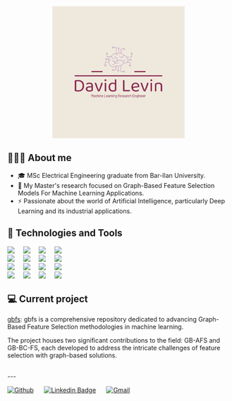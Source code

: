 <p align="center">
  <img src="logo.png" height="300">
</p>

## 👨🏽‍💻 About me
* 🎓 MSc Electrical Engineering graduate from Bar-Ilan University.
* 📖 My Master's research focused on Graph-Based Feature Selection Models For Machine Learning Applications.
* ⚡️ Passionate about the world of Artificial Intelligence, particularly Deep Learning and its industrial applications.

## 🔭 Technologies and Tools

<p>
  <code><img width="10%" src="https://www.vectorlogo.zone/logos/python/python-ar21.svg"></code> &nbsp;&nbsp;&nbsp;
  <code><img width="10%" src="https://www.vectorlogo.zone/logos/tensorflow/tensorflow-ar21.svg"></code> &nbsp;&nbsp;&nbsp;
  <code><img width="10%" src="https://www.vectorlogo.zone/logos/pytorch/pytorch-ar21.svg"></code> &nbsp;&nbsp;&nbsp;
  <code><img width="10%" src="https://www.vectorlogo.zone/logos/numpy/numpy-ar21.svg"></code> &nbsp;&nbsp;&nbsp;
  <br />
  <code><img width="10%" src="https://www.vectorlogo.zone/logos/mongodb/mongodb-ar21.svg"></code> &nbsp;&nbsp;&nbsp;
  <code><img width="10%" src="https://www.vectorlogo.zone/logos/mysql/mysql-ar21.svg"></code> &nbsp;&nbsp;&nbsp;
  <code><img width="10%" src="https://www.vectorlogo.zone/logos/postgresql/postgresql-ar21.svg"></code> &nbsp;&nbsp;&nbsp;
  <code><img width="10%" src="https://www.vectorlogo.zone/logos/firebase/firebase-ar21.svg"></code> &nbsp;&nbsp;&nbsp;
  <br /> 
  <code><img width="10%" src="https://www.vectorlogo.zone/logos/docker/docker-ar21.svg"></code> &nbsp;&nbsp;&nbsp;
  <code><img width="10%" src="https://www.vectorlogo.zone/logos/kubernetes/kubernetes-ar21.svg"></code> &nbsp;&nbsp;&nbsp;
  <code><img width="10%" src="https://www.vectorlogo.zone/logos/apache_kafka/apache_kafka-ar21.svg"></code> &nbsp;&nbsp;&nbsp;
  <code><img width="10%" src="https://www.vectorlogo.zone/logos/rabbitmq/rabbitmq-ar21.svg"></code> &nbsp;&nbsp;&nbsp;
  <br />
  <code><img width="10%" src="https://www.vectorlogo.zone/logos/grafana/grafana-ar21.svg"></code> &nbsp;&nbsp;&nbsp;
  <code><img width="10%" src="https://www.vectorlogo.zone/logos/databricks/databricks-ar21.svg"></code> &nbsp;&nbsp;&nbsp;
  <code><img width="10%" src="https://www.vectorlogo.zone/logos/google_bigquery/google_bigquery-ar21.svg"></code> &nbsp;&nbsp;&nbsp;
  <code><img width="10%" src="https://www.vectorlogo.zone/logos/git-scm/git-scm-ar21.svg"></code> &nbsp;&nbsp;&nbsp;
</p>

## 💻 Current project
[gbfs](https://github.com/davidlevinwork/gbfs): gbfs is a comprehensive repository dedicated to advancing Graph-Based Feature Selection methodologies in machine learning. </br>

The project houses two significant contributions to the field: GB-AFS and GB-BC-FS, each developed to address the intricate challenges of feature selection with graph-based solutions.

</br>
---
<p>
  
  [![Github](https://img.shields.io/badge/-My%20Github-000?style=flat&logo=Github&logoColor=white)](https://github.com/davidlevinwork) &nbsp;&nbsp;&nbsp;&nbsp;
  [![Linkedin Badge](https://img.shields.io/badge/-David%20Levin-blue?style=flat-square&logo=Linkedin&logoColor=white&link=https://www.linkedin.com/in/davidlevin40/)](https://www.linkedin.com/in/davidlevin40) &nbsp;&nbsp;&nbsp;&nbsp;
  [![Gmail](https://img.shields.io/badge/-Contact%20Me!-c14438?style=flat&logo=Gmail&logoColor=white)](mailto:davidlevin40@gmail.com)

</p>
